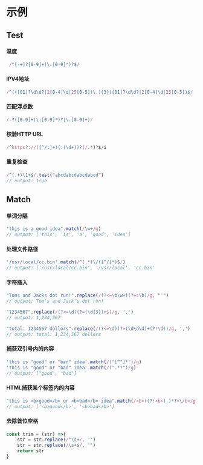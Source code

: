 # 示例
## Test
#### 温度
```js
 /^[-+]?[0-9]+(\.[0-9]*)?$/
```

#### IPV4地址
```js
/^(([01]?\d\d?|2[0-4]\d|25[0-5])\.){3}([01]?\d\d?|2[0-4]\d|25[0-5])$/
```

#### 匹配浮点数
```js
/-?([0-9]+(\.[0-9]*)?|\.[0-9]+)/
```

#### 校验HTTP URL
```js
/^https?://([^/:]+)(:(\d+))?(/.*)?$/i
```

#### 重复检查
```js
/^(.+)\1+$/.test("abcdabcdabcdabcd")
// output: true
```

## Match
#### 单词分隔
```js
"this is a good idea".match(/\w+/g)
// output: ['this', 'is', 'a', 'good', 'idea']
```

#### 处理文件路径
```js
'/usr/local/cc.bin'.match(/^(.*)\/([^/]*)$/)
// output: ['/usr/local/cc.bin', '/usr/local', 'cc.bin'
```

#### 字符插入
```js
"Toms and Jacks dot run!".replace(/(?<=\b\w+)(?=s\b)/g, "'")
// output: Tom's and Jack's dot run!

"1234567".replace(/(?<=\d)(?=(\d{3})+$)/g, ',')
// output: 1,234,567

"total: 1234567 dollors".replace(/(?<=\d)(?=(\d\d\d)+(?!\d))/g, ',')
// output: total: 1,234,567 dollors
```

#### 捕获双引号内的内容
```js
'this is "good" or "bad" idea'.match(/("[^"]*")/g)
'this is "good" or "bad" idea'.match(/(".*?")/g)
// output: ["good", "bad"]
```

#### HTML捕获某个标签内的内容
```js
"this is <b>good</b> or <b>bad</b> idea".match(/<b>((?!<b>).)*?<\/b>/g)
// output: ['<b>good</b>', '<b>bad</b>']
```

#### 去除首位空格
```js
const trim = (str) =>{
	str = str.replace(/^\s+/, '')
	str = str.replace(/\s+$/, '')
	return str
}
```
